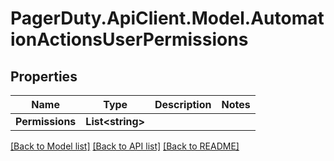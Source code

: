 # PagerDuty.ApiClient.Model.AutomationActionsUserPermissions
## Properties

Name | Type | Description | Notes
------------ | ------------- | ------------- | -------------
**Permissions** | **List&lt;string&gt;** |  | 

[[Back to Model list]](../README.md#documentation-for-models) [[Back to API list]](../README.md#documentation-for-api-endpoints) [[Back to README]](../README.md)

